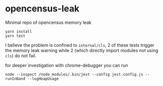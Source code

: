 # opencensus-leak
Minimal repo of opencensus memory leak

```
yarn install
yarn test
```

I believe the problem is confined to `internal/cls`, 2 of these tests trigger the memory leak warning while 2 (which directly import modules not using `cls`) do not fail.

for deeper investigation with chrome-debugger you can run

```
node --inspect /node_modules/.bin/jest --config jest.config.js --runInBand --logHeapUsage
```
